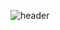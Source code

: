 ![header](https://capsule-render.vercel.app/api?type=waving&color=random&height=300&section=header&text=Hola%20a%20todos-n1-Hi%20everyone&fontSize=90)


<!-- <Container>
  <div>
    <div styel>
      <p>
        s
      </p>
      <div align="right">
        <picture>
          <img alt="" src="https://media.giphy.com/media/v1.Y2lkPTc5MGI3NjExeXgwaWVqZGk0cW9qbjdnOWFzdXhvZzI3aGFtbnEyZWExN3RjOTdmayZlcD12MV9pbnRlcm5hbF9naWZfYnlfaWQmY3Q9Zw/4Zgy9QqzWU8C3ugvCa/giphy.gif">
        </picture>
      </div>
    </div>
  </div>
</Container> -->